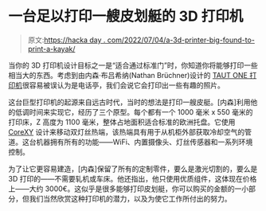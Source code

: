 # 一台足以打印一艘皮划艇的 3D 打印机

> 原文:[https://hacka day . com/2022/07/04/a-3d-printer-big-found-to-print-a-kayak/](https://hackaday.com/2022/07/04/a-3d-printer-big-enough-to-print-a-kayak/)

当你的 3D 打印机设计目标之一是“适合通过标准门”时，你知道你将能够打印一些相当大的东西。考虑到由内森·布吕希纳(Nathan Brüchner)设计的 [TAUT ONE 打印机](https://6brueder.wordpress.com/2022/07/01/taut-one-large-format-printer/)很容易被误认为是电话亭，我们会说它会打印出一些有趣的照片。

这台巨型打印机的起源来自远古时代，当时的想法是打印一艘皮艇。[内森]利用他的低调时间来实现它，经历了三个原型。每个都有一个 1000 毫米 x 550 毫米的打印床，Z 高度为 1100 毫米，整体占地面积适合标准的欧洲托盘。它使用 [CoreXY](https://hackaday.com/2019/11/12/core-xy-explained/) 设计来移动双灯丝热端，该热端具有用于从机柜外部获取冷却空气的管道。这台机器拥有所有的功能——WiFi、内置摄像头、灯丝传感器和一系列环境控制。

为了让它更容易建造，[内森]保留了所有的定制零件，要么是激光切割的，要么是 3D 打印的——不需要轧机或车床。他还指出，他只使用优质组件，这体现在价格上——大约 3000€。这似乎是很多能够打印皮划艇，你可以购买的金额的一小部分，但我们当然欣赏这种打印机的潜力，以及为使它工作所付出的努力。